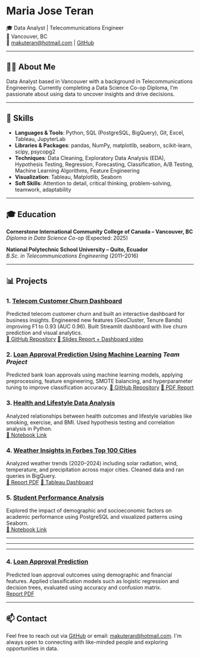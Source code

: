 # Maria Jose Teran

🎓 Data Analyst | Telecommunications Engineer  
📍 Vancouver, BC  
📧 makuteran@hotmail.com | [GitHub](https://github.com/mjteran)

---

## 👩‍💻 About Me

Data Analyst based in Vancouver with a background in Telecommunications Engineering. Currently completing a Data Science Co-op Diploma, I'm passionate about using data to uncover insights and drive decisions.

---

## 🧰 Skills

- **Languages & Tools**: Python, SQL (PostgreSQL, BigQuery), Git, Excel, Tableau, JupyterLab  
- **Libraries & Packages**: pandas, NumPy, matplotlib, seaborn, scikit-learn, scipy, psycopg2  
- **Techniques**: Data Cleaning, Exploratory Data Analysis (EDA), Hypothesis Testing, Regression, Forecasting, Classification, A/B Testing, Machine Learning Algorithms, Feature Engineering  
- **Visualization**: Tableau, Matplotlib, Seaborn  
- **Soft Skills**: Attention to detail, critical thinking, problem-solving, teamwork, adaptability

---

## 🎓 Education

**Cornerstone International Community College of Canada – Vancouver, BC**  
*Diploma in Data Science Co-op* (Expected: 2025)

**National Polytechnic School University – Quito, Ecuador**  
*B.Sc. in Telecommunications Engineering* (2011–2016)

---

## 📊 Projects

### 1. [Telecom Customer Churn Dashboard](https://github.com/mjteran/telecom-churn-predictor)
Predicted telecom customer churn and built an interactive dashboard for business insights. Engineered new features (GeoCluster, Tenure Bands) improving F1 to 0.93 (AUC 0.96). Built Streamlit dashboard with live churn prediction and visual analytics.  
[🔗 GitHub Repository](https://github.com/mjteran/telecom-churn-predictor) 
[🔗 Slides Report + Dashboard video](https://docs.google.com/presentation/d/15nHl9ydwYCIzIfBo-hEmODlNJwKqVoqxpElqfxdKs_o/edit?usp=sharing)

### 2. [Loan Approval Prediction Using Machine Learning](https://github.com/mjteran/loan_approval_ML) *Team Project*
Predicted bank loan approvals using machine learning models, applying preprocessing, feature engineering, SMOTE balancing, and hyperparameter tuning to improve classification accuracy.
[🔗 GitHub Repository](https://github.com/mjteran/loan_approval_ML)
[🔗 PDF Report](https://github.com/mjteran/loan_approval_ML/blob/main/Project%20Report_loan_approval_ML.pdf)

### 3. [Health and Lifestyle Data Analysis](https://github.com/mjteran/correlation_hypotheses_EDA)
Analyzed relationships between health outcomes and lifestyle variables like smoking, exercise, and BMI. Used hypothesis testing and correlation analysis in Python.  
[🔗 Notebook Link](https://github.com/mjteran/correlation_hypotheses_EDA/blob/main/correlation_hypotheses_testing_healthy_lifestyle.ipynb)

### 4. [Weather Insights in Forbes Top 100 Cities](https://github.com/mjteran/Weather-Insights_Big-Query)
Analyzed weather trends (2020–2024) including solar radiation, wind, temperature, and precipitation across major cities. Cleaned data and ran queries in BigQuery.  
[🔗 Report PDF](https://github.com/mjteran/Weather-Insights_Big-Query/blob/main/Weather%20Insights%20in%20Forbes%20Top%20100%20Cities.pdf)
[🔗 Tableau Dashboard](https://public.tableau.com/app/profile/maria.jose.teran/viz/Weather_Insights_Dashboard/Insights)

### 5. [Student Performance Analysis](https://github.com/mjteran/students_performance-PSQL)
Explored the impact of demographic and socioeconomic factors on academic performance using PostgreSQL and visualized patterns using Seaborn.  
[🔗 Notebook Link](https://github.com/mjteran/students_performance-PSQL/blob/main/PSQL_Students_Performance.ipynb)

---



---



---

### 4. [Loan Approval Prediction](https://github.com/mjteran/loan_approval_ML)
Predicted loan approval outcomes using demographic and financial features. Applied classification models such as logistic regression and decision trees, evaluated using accuracy and confusion matrix.  
[Report PDF](https://github.com/mjteran/loan_approval_ML/blob/main/Project%20Report_loan_approval_ML.pdf)

---

## 📫 Contact

Feel free to reach out via [GitHub](https://github.com/mjteran) or email: makuteran@hotmail.com.
I'm always open to connecting with like-minded people and exploring opportunities in data.